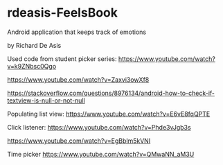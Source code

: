 # rdeasis-FeelsBook
Android application that keeps track of emotions

by Richard De Asis

Used code from student picker series:
https://www.youtube.com/watch?v=k9ZNbsc0Qgo


https://www.youtube.com/watch?v=Zaxvi3owXf8


https://stackoverflow.com/questions/8976134/android-how-to-check-if-textview-is-null-or-not-null


Populating list view:
https://www.youtube.com/watch?v=E6vE8fqQPTE

Click listener:
https://www.youtube.com/watch?v=Phde3vJgb3s

https://www.youtube.com/watch?v=EgBblm5kVNI

Time picker
https://www.youtube.com/watch?v=QMwaNN_aM3U


